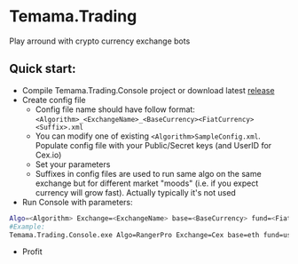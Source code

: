 # Temama.Trading
Play arround with crypto currency exchange bots
## Quick start:
* Compile Temama.Trading.Console project or download latest [release](https://github.com/temama/Temama.Trading/releases)
* Create config file
  * Config file name should have follow format: ```<Algorithm>_<ExchangeName>_<BaseCurrency><FiatCurrency><Suffix>.xml```
  * You can modify one of existing ```<Algorithm>SampleConfig.xml```. Populate config file with your Public/Secret keys (and UserID for Cex.io)
  * Set your parameters
  * Suffixes in config files are used to run same algo on the same exchange but for different market "moods" (i.e. if you expect currency will grow fast). Actually typically it's not used
* Run Console with parameters:
```bash
Algo=<Algorithm> Exchange=<ExchangeName> base=<BaseCurrency> fund=<FiatCurrency> configsuffix=<ConfigFileSuffix>
#Example:
Temama.Trading.Console.exe Algo=RangerPro Exchange=Cex base=eth fund=usd configsuffix=_normal
```
* Profit
